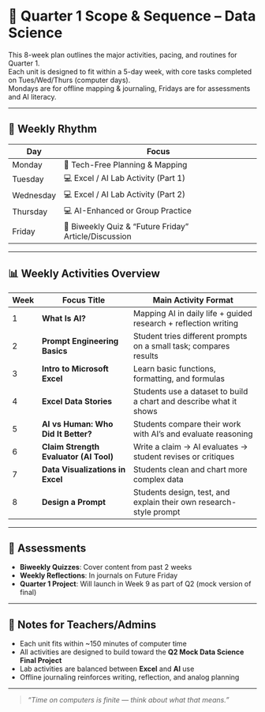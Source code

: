 # 📅 Quarter 1 Scope & Sequence – Data Science

This 8-week plan outlines the major activities, pacing, and routines for Quarter 1.  
Each unit is designed to fit within a 5-day week, with core tasks completed on Tues/Wed/Thurs (computer days).  
Mondays are for offline mapping & journaling, Fridays are for assessments and AI literacy.

---

## 🧭 Weekly Rhythm

| Day       | Focus                                |
|-----------|----------------------------------------|
| Monday    | 📝 Tech-Free Planning & Mapping |
| Tuesday   | 💻 Excel / AI Lab Activity (Part 1) |
| Wednesday | 💻 Excel / AI Lab Activity (Part 2) |
| Thursday  | 💻 AI-Enhanced or Group Practice |
| Friday    | 🧠 Biweekly Quiz & “Future Friday” Article/Discussion |

---

## 📊 Weekly Activities Overview

| Week | Focus Title                          | Main Activity Format           |
|------|--------------------------------------|--------------------------------|
| 1    | **What Is AI?**                      | Mapping AI in daily life + guided research + reflection writing |
| 2    | **Prompt Engineering Basics**        | Student tries different prompts on a small task; compares results |
| 3    | **Intro to Microsoft Excel**         | Learn basic functions, formatting, and formulas |
| 4    | **Excel Data Stories**               | Students use a dataset to build a chart and describe what it shows |
| 5    | **AI vs Human: Who Did It Better?**  | Students compare their work with AI’s and evaluate reasoning |
| 6    | **Claim Strength Evaluator (AI Tool)** | Write a claim → AI evaluates → student revises or critiques |
| 7    | **Data Visualizations in Excel**     | Students clean and chart more complex data |
| 8    | **Design a Prompt**                  | Students design, test, and explain their own research-style prompt |

---

## 🧪 Assessments

- **Biweekly Quizzes**: Cover content from past 2 weeks  
- **Weekly Reflections**: In journals on Future Friday  
- **Quarter 1 Project**: Will launch in Week 9 as part of Q2 (mock version of final)

---

## 🔎 Notes for Teachers/Admins

- Each unit fits within ~150 minutes of computer time
- All activities are designed to build toward the **Q2 Mock Data Science Final Project**
- Lab activities are balanced between **Excel** and **AI** use
- Offline journaling reinforces writing, reflection, and analog planning

---

> _“Time on computers is finite — think about what that means.”_


